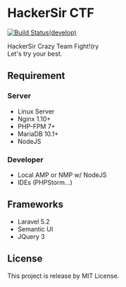 # HackerSir CTF
[![Build Status(develop)](https://travis-ci.org/HackerSir/CTF.svg?branch=develop)](https://travis-ci.org/HackerSir/CTF)
  
HackerSir Crazy Team Fight!(ry  
Let's try your best.  

## Requirement
### Server
- Linux Server
- Nginx 1.10+
- PHP-FPM 7+
- MariaDB 10.1+
- NodeJS

### Developer
- Local AMP or NMP w/ NodeJS
- IDEs (PHPStorm...)

## Frameworks
- Laravel 5.2
- Semantic UI
- JQuery 3

## License
This project is release by MIT License.